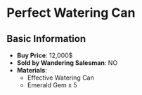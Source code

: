 # Perfect Watering Can

## Basic Information

- **Buy Price**: 12,000$
- **Sold by Wandering Salesman**: NO
- **Materials**:
  - Effective Watering Can
  - Emerald Gem x 5